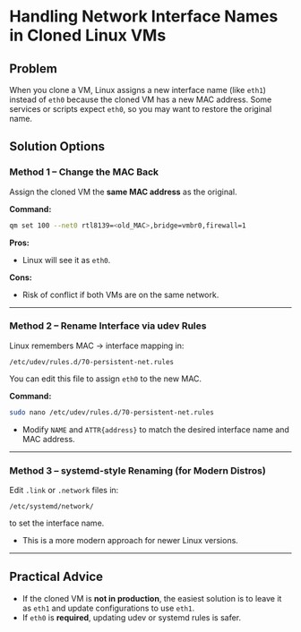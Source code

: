 
# Handling Network Interface Names in Cloned Linux VMs

## Problem
When you clone a VM, Linux assigns a new interface name (like `eth1`) instead of `eth0` because the cloned VM has a new MAC address. Some services or scripts expect `eth0`, so you may want to restore the original name.

## Solution Options

### Method 1 – Change the MAC Back
Assign the cloned VM the **same MAC address** as the original.

**Command:**
```bash
qm set 100 --net0 rtl8139=<old_MAC>,bridge=vmbr0,firewall=1
```

**Pros:**
- Linux will see it as `eth0`.

**Cons:**
- Risk of conflict if both VMs are on the same network.

---

### Method 2 – Rename Interface via udev Rules
Linux remembers MAC → interface mapping in:

```
/etc/udev/rules.d/70-persistent-net.rules
```

You can edit this file to assign `eth0` to the new MAC.

**Command:**
```bash
sudo nano /etc/udev/rules.d/70-persistent-net.rules
```

- Modify `NAME` and `ATTR{address}` to match the desired interface name and MAC address.

---

### Method 3 – systemd-style Renaming (for Modern Distros)
Edit `.link` or `.network` files in:

```
/etc/systemd/network/
```

to set the interface name.

- This is a more modern approach for newer Linux versions.

---

## Practical Advice
- If the cloned VM is **not in production**, the easiest solution is to leave it as `eth1` and update configurations to use `eth1`.  
- If `eth0` is **required**, updating udev or systemd rules is safer.
